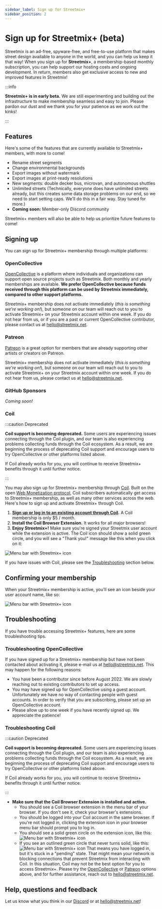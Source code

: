 ```yaml
---
sidebar_label: Sign up for Streetmix+
sidebar_position: 2
---
```


# Sign up for Streetmix+ (beta)

Streetmix is an ad-free, spyware-free, and free-to-use platform that makes street design available to anyone in the world, and you can help us keep it that way! When you sign up for **Streetmix+**, a membership-based monthly subscription, you can help support our hosting costs and ongoing development. In return, members also get exclusive access to new and improved features in Streetmix!

:::info

**Streetmix+ is in early beta.** We are still experimenting and building out the infrastructure to make membership seamless and easy to join. Please pardon our dust and we thank you for your patience as we work out the kinks!

:::

## Features

Here's some of the features that are currently available to Streetmix+ members, with more to come!

- Rename street segments
- Change environmental backgrounds
- Export images without watermark
- Export images at print-ready resolutions
- New segments: double decker bus, microvan, and autonomous shuttles
- Unlimited streets (Technically, everyone does have unlimited streets already, but this creates some data storage problems on our end, so we need to start setting caps. We'll do this in a fair way. Stay tuned for more.)
- **Coming soon:** Member-only Discord community

Streetmix+ members will also be able to help us prioritize future features to come!

## Signing up

You can sign up for Streetmix+ membership through multiple platforms:

### OpenCollective

[OpenCollective](https://opencollective.com/streetmix) is a platform where individuals and organizations can support open source projects such as Streetmix. Both monthly and yearly memberships are available. **We prefer OpenCollective because funds received through this platform can be used by Streetmix immediately, compared to other support platforms.**

Streetmix+ membership does not activate immediately (_this is something we're working on!_), but someone on our team will reach out to you to activate Streetmix+ on your Streetmix account within one week. If you do not hear from us, or if you are a past or current OpenCollective contributor, please contact us at hello@streetmix.net.

### Patreon

[Patreon](https://www.patreon.com/streetmix) is a great option for members that are already supporting other artists or creators on Patreon.

Streetmix+ membership does not activate immediately (_this is something we're working on!_), but someone on our team will reach out to you to activate Streetmix+ on your Streetmix account within one week. If you do not hear from us, please contact us at hello@streetmix.net.

### GitHub Sponsors

_Coming soon!_

### Coil

:::caution Deprecated

**Coil support is becoming deprecated.** Some users are experiencing issues connecting through the Coil plugin, and our team is also experiencing problems collecting funds through the Coil ecosystem. As a result, we are beginning the process of deprecating Coil support and encourage users to try OpenCollective or other platforms listed above.

If Coil already works for you, you will continue to receive Streetmix+ benefits through it until further notice.

:::

You may also sign up for Streetmix+ membership through [Coil](https://coil.com/). Built on the open [Web Monetization protocol](https://webmonetization.org/), Coil subscribers automatically get access to Streetmix+ membership, as well as many other services across the web. Here's how to sign up and activate Streetmix+ through Coil.

1. **[Sign up or log in to an existing account through Coil](https://coil.com/).** A Coil membership is only $5 / month.
2. **Install the Coil Browser Extension.** It works for all major browsers!
3. **Enjoy Streetmix+!** Make sure you're signed your Streetmix user account while the extension is active. The Coil icon should show a solid green circle, and you will see a "Thank you!" message like this when you click on it:

![Menu bar with Streetmix+ icon](/img/streetmix-plus/coil-thank-you.png)

If you have issues with Coil, please see the [Troubleshooting](#troubleshooting-coil) section below.

## Confirming your membership

When your Streetmix+ membership is active, you'll see an icon beside your user account name, like so:

![Menu bar with Streetmix+ icon](/img/streetmix-plus/member-icon.png)

## Troubleshooting

If you have trouble accessing Streetmix+ features, here are some troubleshooting tips.

### Troubleshooting OpenCollective

If you have signed up for a Streetmix+ membership but have not been contacted about activating it, please e-mail us at hello@streetmix.net. This may happen for the following reasons:

- You have been a contributor since before August 2022. We are slowly reaching out to existing contributors to set up access.
- You may have signed up for OpenCollective using a guest account. Unfortunately we have no way of contacting people with guest accounts. In order to verify that you are subscribing, please set up an OpenCollective account.
- Please allow up to one week if you have recently signed up. We appreciate the patience!

### Troubleshooting Coil

:::caution Deprecated

**Coil support is becoming deprecated.** Some users are experiencing issues connecting through the Coil plugin, and our team is also experiencing problems collecting funds through the Coil ecosystem. As a result, we are beginning the process of deprecating Coil support and encourage users to try OpenCollective or other platforms listed above.

If Coil already works for you, you will continue to receive Streetmix+ benefits through it until further notice.

:::

- **Make sure that the Coil Browser Extension is installed and active.**
  - You should see a Coil browser extension in the menu bar of your browser. If you don't see it, check your browser's extensions.
  - You should be logged into your Coil account in the same browser. If you're not logged in, clicking the extension icon in your browser menu bar should prompt you to log in.
  - You should see a solid green circle on the extension icon, like this: ![Menu bar with Streetmix+ icon](/img/streetmix-plus/coil-extension-active.png)
  - If you see an outlined green circle that never turns solid, like this: ![Menu bar with Streetmix+ icon](/img/streetmix-plus/coil-extension-pending.png) That means you have logged in, but it's stuck in a "pending" state. That might mean your network is blocking connections that prevent Streetmix from interacting with Coil. In this situation, Coil may not be the best option for you to access Streetmix+. Please try the [OpenCollective](#opencollective) or [Patreon](#patreon) options above, and for further assistance, reach out to hello@streetmix.net.

## Help, questions and feedback

Let us know what you think in our [Discord](https://strt.mx/discord/) or at hello@streetmix.net!
